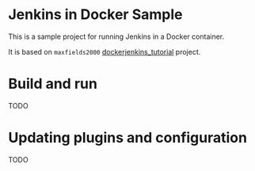 # Jenkins in Docker Sample

This is a sample project for running Jenkins in a Docker container.

It is based on `maxfields2000` [dockerjenkins_tutorial][1] project.

[1]: https://github.com/maxfields2000/dockerjenkins_tutorial

# Build and run

TODO

# Updating plugins and configuration

TODO
